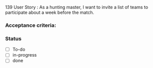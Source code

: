 139 User Story : As a hunting master, I want to invite a list of teams to participate about a week before the match. <br>

### Acceptance criteria: <br>

### Status 
- [ ] To-do
- [ ] in-progress
- [ ] done
